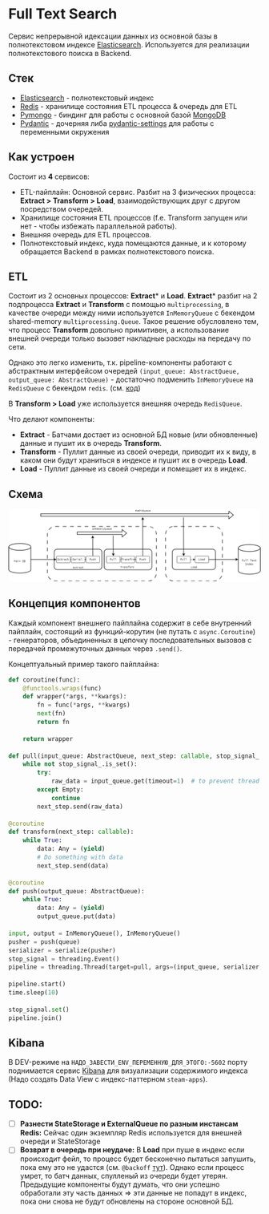 # Full Text Search

Сервис непрерывной идексации данных из основной базы в полнотекстовом индексе [Elasticsearch](https://www.elastic.co/). Используется для реализации полнотекстового поиска в Backend.

## Стек

- [Elasticsearch](https://www.elastic.co/) - полнотекстовый индекс
- [Redis](https://redis.io/) - хранилище состояния ETL процесса & очередь для ETL
- [Pymongo](https://pymongo.readthedocs.io/en/stable/) - биндинг для работы с основной базой [MongoDB](https://www.mongodb.com/)
- [Pydantic](https://pydantic-docs.helpmanual.io/) - дочерняя либа [pydantic-settings](https://pydantic-docs.helpmanual.io/usage/settings/) для работы с переменными окружения

## Как устроен

Состоит из **4** сервисов:

- ETL-пайплайн: Основной сервис. Разбит на 3 физических процесса: **Extract > Transform > Load**, взаимодействующих друг с другом посредством очередей.
- Хранилище состояния ETL процессов (f.e. Transform запущен или нет - чтобы избежать параллельной работы).
- Внешняя очередь для ETL процессов.
- Полнотекстовый индекс, куда помещаются данные, и к которому обращается Backend в рамках полнотекстового поиска.

## ETL

Состоит из 2 основных процессов: **Extract*** и **Load**. **Extract*** разбит на 2 подпроцесса **Extract** и **Transform** с помощью `multiprocessing`,
в качестве очереди между ними используется `InMemoryQueue` с бекендом shared-memory `multiprocessing.Queue`. Такое решение обусловлено тем, что процесс **Transform** довольно примитивен,
а использование внешней очереди только вызовет накладные расходы на передачу по сети.

Однако это легко изменить, т.к. pipeline-компоненты работают с абстрактным интерфейсом очередей `(input_queue: AbstractQueue, output_queue: AbstractQueue)` - достаточно подменить `InMemoryQueue` на `RedisQueue` с бекендом `redis`. (см. [код](https://github.com/P90Master/steamdb/blob/main/etl/etl/pipeline/queues.py#L27))

В **Transform > Load** уже используется внешняя очередь `RedisQueue`.

Что делают компоненты:

- **Extract** - Батчами достает из основной БД новые (или обновленные) данные и пушит их в очередь **Transform**.
- **Transform** - Пуллит данные из своей очереди, приводит их к виду, в каком они будут храниться в индексе и пушит их в очередь **Load**.
- **Load** - Пуллит данные из своей очереди и помещает их в индекс.

## Схема

<p align="center">
  <img src="https://github.com/P90Master/steamdb/blob/main/docs/img/etl.png" alt="ETL Pipeline">
</p>

## Концепция компонентов

Каждый компонент внешнего пайплайна содержит в себе внутренний пайплайн, состоящий из функций-корутин (не путать с `async.Coroutine`) - генераторов, объединенных в цепочку последовательных вызовов с передачей промежуточных данных через `.send()`.

Концептуальный пример такого пайплайна:

```python
def coroutine(func):
    @functools.wraps(func)
    def wrapper(*args, **kwargs):
        fn = func(*args, **kwargs)
        next(fn)
        return fn

    return wrapper

def pull(input_queue: AbstractQueue, next_step: callable, stop_signal_: threading.Event):
    while not stop_signal_.is_set():
        try:
            raw_data = input_queue.get(timeout=1)  # to prevent thread lock
        except Empty:
            continue
        next_step.send(raw_data)

@coroutine
def transform(next_step: callable):
    while True:
        data: Any = (yield)
        # Do something with data
        next_step.send(data)

@coroutine
def push(output_queue: AbstractQueue):
    while True:
        data: Any = (yield)
        output_queue.put(data)

input, output = InMemoryQueue(), InMemoryQueue()
pusher = push(queue)
serializer = serialize(pusher)
stop_signal = threading.Event()
pipeline = threading.Thread(target=pull, args=(input_queue, serializer, stop_signal))

pipeline.start()
time.sleep(10)

stop_signal.set()
pipeline.join()
```

## Kibana

В DEV-режиме на `НАДО_ЗАВЕСТИ_ENV_ПЕРЕМЕННУЮ_ДЛЯ_ЭТОГО:-5602` порту поднимается сервис [Kibana](https://www.elastic.co/products/kibana) для визуализации содержимого индекса (Надо создать Data View c индекс-паттерном `steam-apps`).

## TODO:

- [ ] **Разнести StateStorage и ExternalQueue по разным инстансам Redis:** Сейчас один экземпляр Redis используется для внешней очереди и StateStorage
- [ ] **Возврат в очередь при неудаче:** В **Load** при пуше в индекс если происходит фейл, то процесс будет бесконечно пытаться запушить, пока ему это не удастся (см. `@backoff` [тут](https://github.com/P90Master/steamdb/blob/main/etl/etl/utils/decorators.py#L31)). Однако если процесс умрет, то батч данных, спулленый из очереди будет утерян. Предыдущие компоненты будут думать, что они успешно обработали эту часть данных => эти данные не попадут в индекс, пока они снова не будут обновлены на стороне основной БД.

